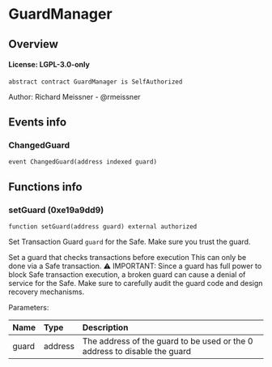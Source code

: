 # GuardManager

## Overview

#### License: LGPL-3.0-only

```solidity
abstract contract GuardManager is SelfAuthorized
```

Author: Richard Meissner - @rmeissner
## Events info

### ChangedGuard

```solidity
event ChangedGuard(address indexed guard)
```


## Functions info

### setGuard (0xe19a9dd9)

```solidity
function setGuard(address guard) external authorized
```

Set Transaction Guard `guard` for the Safe. Make sure you trust the guard.

Set a guard that checks transactions before execution
This can only be done via a Safe transaction.
⚠️ IMPORTANT: Since a guard has full power to block Safe transaction execution,
a broken guard can cause a denial of service for the Safe. Make sure to carefully
audit the guard code and design recovery mechanisms.


Parameters:

| Name  | Type    | Description                                                               |
| :---- | :------ | :------------------------------------------------------------------------ |
| guard | address | The address of the guard to be used or the 0 address to disable the guard |
